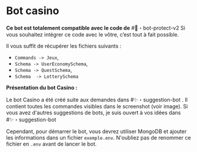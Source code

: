 # __Bot casino__

**Ce bot est totalement compatible avec le code de** #:robot:・bot-protect-v2   Si vous souhaitez intégrer ce code avec le vôtre, c’est tout à fait possible.

Il vous suffit de récupérer les fichiers suivants :
- `Commands -> Jeux`,
- `Schema -> UserEconomySchema`,
- `Schema -> QuestSchema`,
- `Schema  -> LotterySchema`


**Présentation du bot Casino :**

Le bot Casino a été créé suite aux demandes dans #✨・suggestion-bot . Il contient toutes les commandes visibles dans le screenshot (voir image). Si vous avez d'autres suggestions de bots, je suis ouvert à vos idées dans #✨・suggestion-bot 

Cependant, pour démarrer le bot, vous devrez utiliser MongoDB et ajouter les informations dans un fichier `exemple.env`. N'oubliez pas de renommer ce fichier en `.env` avant de lancer le bot.

